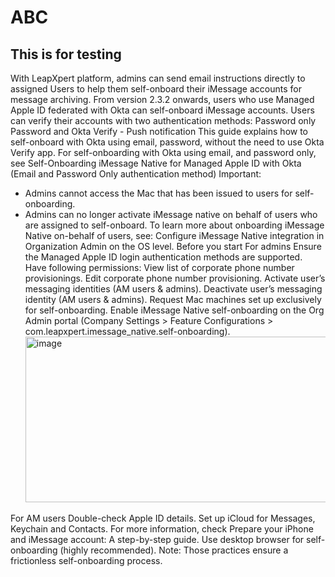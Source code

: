 # ABC
## This is for testing
With LeapXpert platform, admins can send email instructions directly to assigned Users to help them self-onboard their iMessage accounts for message archiving. 
From version 2.3.2 onwards, users who use Managed Apple ID federated with Okta can self-onboard iMessage accounts. Users can verify their accounts with two authentication methods:
Password only
Password and Okta Verify - Push notification
This guide explains how to self-onboard with Okta using email, password, without the need to use Okta Verify app.
For self-onboarding with Okta using email, and password only, see Self-Onboarding iMessage Native for Managed Apple ID with Okta (Email and Password Only authentication method)
Important:
- Admins cannot access the Mac that has been issued to users for self-onboarding. 
- Admins can no longer activate iMessage native on behalf of users who are assigned to self-onboard. To learn more about onboarding iMessage Native on-behalf of users, see: Configure iMessage Native integration in Organization Admin on the OS level.
Before you start
For admins
Ensure the Managed Apple ID login authentication methods are supported.
Have following permissions:
View list of corporate phone number provisionings.
Edit corporate phone number provisioning.
Activate user’s messaging identities (AM users & admins).
Deactivate user’s messaging identity (AM users & admins).
Request Mac machines set up exclusively for self-onboarding.
Enable iMessage Native self-onboarding on the Org Admin portal (Company Settings > Feature Configurations > com.leapxpert.imessage_native.self-onboarding). <img width="623" height="265" alt="image" src="https://github.com/user-attachments/assets/9ebb4add-5870-4773-ba8b-5113580ffa93" />

For AM users
Double-check Apple ID details.
Set up iCloud for Messages, Keychain and Contacts. For more information, check Prepare your iPhone and iMessage account: A step-by-step guide.
Use desktop browser for self-onboarding (highly recommended).
Note: Those practices ensure a frictionless self-onboarding process.
